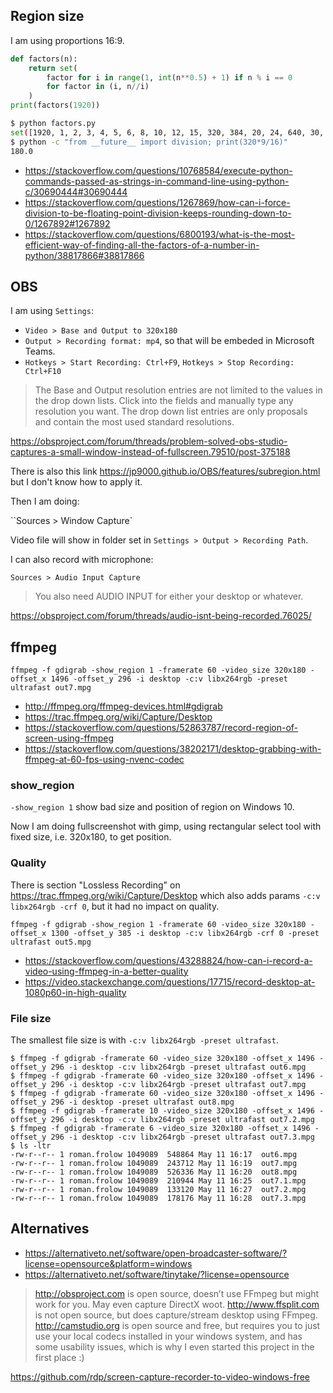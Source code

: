 
## Region size

I am using proportions 16:9.

```python
def factors(n):
    return set(
        factor for i in range(1, int(n**0.5) + 1) if n % i == 0
        for factor in (i, n//i)
    )
print(factors(1920))
```

```bash
$ python factors.py
set([1920, 1, 2, 3, 4, 5, 6, 8, 10, 12, 15, 320, 384, 20, 24, 640, 30, 160, 40, 64, 48, 128, 60, 192, 960, 96, 32, 80, 480, 16, 240, 120])
$ python -c "from __future__ import division; print(320*9/16)"
180.0
```

- https://stackoverflow.com/questions/10768584/execute-python-commands-passed-as-strings-in-command-line-using-python-c/30690444#30690444
- https://stackoverflow.com/questions/1267869/how-can-i-force-division-to-be-floating-point-division-keeps-rounding-down-to-0/1267892#1267892
- https://stackoverflow.com/questions/6800193/what-is-the-most-efficient-way-of-finding-all-the-factors-of-a-number-in-python/38817866#38817866

## OBS

I am using `Settings`:

- `Video > Base and Output to 320x180`
- `Output > Recording format: mp4`, so that will be embeded in Microsoft Teams.
- `Hotkeys > Start Recording: Ctrl+F9`, `Hotkeys > Stop Recording: Ctrl+F10`

>The Base and Output resolution entries are not limited to the values in the drop down lists. Click into the fields and manually type any resolution you want. The drop down list entries are only proposals and contain the most used standard resolutions.

https://obsproject.com/forum/threads/problem-solved-obs-studio-captures-a-small-window-instead-of-fullscreen.79510/post-375188

There is also this link https://jp9000.github.io/OBS/features/subregion.html but I don't know how to apply it.

Then I am doing:

``Sources > Window Capture`

Video file will show in folder set in `Settings > Output > Recording Path`.

I can also record with microphone:

`Sources > Audio Input Capture`

>You also need AUDIO INPUT for either your desktop or whatever.

https://obsproject.com/forum/threads/audio-isnt-being-recorded.76025/

## ffmpeg

`ffmpeg -f gdigrab -show_region 1 -framerate 60 -video_size 320x180 -offset_x 1496 -offset_y 296 -i desktop -c:v libx264rgb -preset ultrafast out7.mpg`

- http://ffmpeg.org/ffmpeg-devices.html#gdigrab
- https://trac.ffmpeg.org/wiki/Capture/Desktop
- https://stackoverflow.com/questions/52863787/record-region-of-screen-using-ffmpeg
- https://stackoverflow.com/questions/38202171/desktop-grabbing-with-ffmpeg-at-60-fps-using-nvenc-codec

### show_region

`-show_region 1` show bad size and position of region on Windows 10.

Now I am doing fullscreenshot with gimp, using rectangular select tool with fixed size, i.e. 320x180, to get position.

### Quality

There is section "Lossless Recording" on https://trac.ffmpeg.org/wiki/Capture/Desktop which also adds params `-c:v libx264rgb -crf 0`, but it had no impact on quality.

`ffmpeg -f gdigrab -show_region 1 -framerate 60 -video_size 320x180 -offset_x 1300 -offset_y 385 -i desktop -c:v libx264rgb -crf 0 -preset ultrafast out5.mpg`

- https://stackoverflow.com/questions/43288824/how-can-i-record-a-video-using-ffmpeg-in-a-better-quality
- https://video.stackexchange.com/questions/17715/record-desktop-at-1080p60-in-high-quality

### File size

The smallest file size is with `-c:v libx264rgb -preset ultrafast`.

```
$ ffmpeg -f gdigrab -framerate 60 -video_size 320x180 -offset_x 1496 -offset_y 296 -i desktop -c:v libx264rgb -preset ultrafast out6.mpg
$ ffmpeg -f gdigrab -framerate 60 -video_size 320x180 -offset_x 1496 -offset_y 296 -i desktop -c:v libx264rgb -preset ultrafast out7.mpg
$ ffmpeg -f gdigrab -framerate 60 -video_size 320x180 -offset_x 1496 -offset_y 296 -i desktop -preset ultrafast out8.mpg
$ ffmpeg -f gdigrab -framerate 10 -video_size 320x180 -offset_x 1496 -offset_y 296 -i desktop -c:v libx264rgb -preset ultrafast out7.2.mpg
$ ffmpeg -f gdigrab -framerate 6 -video_size 320x180 -offset_x 1496 -offset_y 296 -i desktop -c:v libx264rgb -preset ultrafast out7.3.mpg
$ ls -ltr
-rw-r--r-- 1 roman.frolow 1049089  548864 May 11 16:17  out6.mpg
-rw-r--r-- 1 roman.frolow 1049089  243712 May 11 16:19  out7.mpg
-rw-r--r-- 1 roman.frolow 1049089  526336 May 11 16:20  out8.mpg
-rw-r--r-- 1 roman.frolow 1049089  210944 May 11 16:25  out7.1.mpg
-rw-r--r-- 1 roman.frolow 1049089  133120 May 11 16:27  out7.2.mpg
-rw-r--r-- 1 roman.frolow 1049089  178176 May 11 16:28  out7.3.mpg
```

## Alternatives

- https://alternativeto.net/software/open-broadcaster-software/?license=opensource&platform=windows
- https://alternativeto.net/software/tinytake/?license=opensource

>http://obsproject.com is open source, doesn’t use FFmpeg but might work for you. May even capture DirectX woot. http://www.ffsplit.com is not open source, but does capture/stream desktop using FFmpeg. http://camstudio.org is open source and free, but requires you to just use your local codecs installed in your windows system, and has some usability issues, which is why I even started this project in the first place :)

https://github.com/rdp/screen-capture-recorder-to-video-windows-free